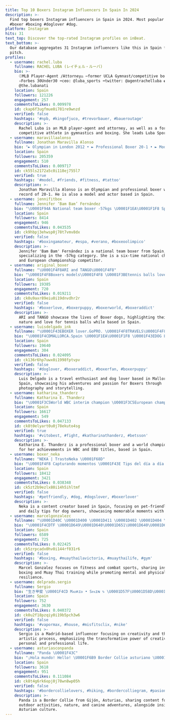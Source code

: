 ```yaml
---
title: Top 10 Boxers Instagram Influencers In Spain In 2024
description: >-
  Find top boxers Instagram influencers in Spain in 2024. Most popular hashtags:
  #boxer #boxing #doglover #dog.
platform: Instagram
hits: 31
text_top: Discover the top-rated Instagram profiles on inBeat.
text_bottom: >-
  Our database aggregates 31 Instagram influencers like this in Spain for you to
  pitch.
profiles:
  - username: rachel.luba
    fullname: RACHEL LUBA (レイチェル・ルーバ)
    bio: >-
      ⚾️MLB Player-Agent /Attorney⚖️ ⋯former UCLA Gymnast/competitive boxer
      ✧Forbes 30Under30 ➟ceo: @luba_sports ➟twitter: @agentrachelluba ◉⃤
      @the.lubanati
    location: Spain
    followers: 121226
    engagement: 257
    commentsToLikes: 0.009978
    id: ckap6f3ugfmue0i781re9wnzd
    verified: false
    hashtags: '#npb, #kingofjuco, #trevorbauer, #baueroutage'
    description: >-
      Rachel Luba is an MLB player-agent and attorney, as well as a former
      competitive athlete in gymnastics and boxing. She leads Luba Sports.
  - username: maravillaalonso
    fullname: Jonathan Maravilla Alonso
    bio: "► Olympian in London 2012 • ► Professional Boxer 20-1 • ► Model & Actor. ► PROZIS 10%: MARAVILLA10 ⇩ \U0001F4CDSpain| RD"
    location: Spain
    followers: 205359
    engagement: 510
    commentsToLikes: 0.009717
    id: ck55ls2172a5c0i118ej755l7
    verified: true
    hashtags: '#model, #friends, #fitness, #tattoo'
    description: >-
      Jonathan Maravilla Alonso is an Olympian and professional boxer with a
      record of 20-1. He is also a model and actor based in Spain.
  - username: jennifitbox
    fullname: Jennifer ‘Bam Bam’ Fernández
    bio: "\U0001F94A National team boxer -57kgs \U0001F1EA\U0001F1F8 Spain championship x6\U0001F947 \U0001F1EA\U0001F1FA 5 º place European championship 2019 ▫️Boxam x2\U0001F949x1\U0001F948 \U0001F4CDMadrid /Granada \U0001F1EA\U0001F1F8 #JJOOParis2024\U0001F1EB\U0001F1F7"
    location: Spain
    followers: 8414
    engagement: 946
    commentsToLikes: 0.043535
    id: ck9hbpj3ehwsp0j78t7vmv8dx
    verified: false
    hashtags: '#boxingamateur, #espa, #verano, #boxeoolimpico'
    description: >-
      Jennifer 'Bam Bam' Fernández is a national team boxer from Spain,
      specializing in the -57kg category. She is a six-time national champion
      and European championship competitor.
  - username: ariginal_boxer
    fullname: "\U0001F4F8ARI and TANGO\U0001F4F8"
    bio: "\U0001F4F8Boxers models\U0001F4F8 \U0001F3BEtennis balls lovers\U0001F3BE"
    location: Spain
    followers: 19385
    engagement: 720
    commentsToLikes: 0.019211
    id: ck0u9axr89eiu0i19dnvdhr2r
    verified: false
    hashtags: '#boxerlove, #boxerpuppy, #boxerworld, #boxeraddict'
    description: >-
      ARI and TANGO showcase the lives of Boxer dogs, highlighting their playful
      nature and love for tennis balls while based in Spain.
  - username: luisdelgado_ink
    fullname: "\U0001F43EBOXER lover.GoPRO. \U0001F4F8TRAVELS\U0001F4F8®"
    bio: "\U0001F4CDMALLORCA.Spain \U0001F1EA\U0001F1F8 \U0001F43EDOG Lover \U0001F43E @ariginal_boxer \U0001F489INKED\U0001F489.\U0001F4F8. \U0001F6EBTraveller\U0001F6EC @backpacker_inked"
    location: Spain
    followers: 19640
    engagement: 304
    commentsToLikes: 0.024095
    id: ck136r6hp7uwx0i1998fptvpv
    verified: false
    hashtags: '#doglover, #boxeraddict, #boxerfan, #boxerpuppy'
    description: >-
      Luis Delgado is a travel enthusiast and dog lover based in Mallorca,
      Spain, showcasing his adventures and passion for Boxers through
      photography and storytelling.
  - username: katharina_thanderz
    fullname: Katharina E. Thanderz
    bio: "\U0001F3C5World WBC interim champion \U0001F3C5European champion (EBU) \U0001F3C5International WBC champion \U0001F3C5 Record: 13-1 \U0001F1F3\U0001F1F4+\U0001F1EA\U0001F1F8 \U0001F3C5Team Sauerland Boxer @betssonnorge"
    location: Spain
    followers: 16617
    engagement: 549
    commentsToLikes: 0.047133
    id: ck8t0elyart0u0j78ekuto4sg
    verified: true
    hashtags: '#vitobest, #fight, #katharinathanderz, #betsson'
    description: >-
      Katharina E. Thanderz is a professional boxer and a world champion known
      for her achievements in WBC and EBU titles, based in Spain.
  - username: boxer_neka
    fullname: "NEKA | TrastoNeka \U0001F68D"
    bio: "\U0001F4F8 Capturando momentos \U0001F43E Tips del día a día con tu perro \U0001F436 Viajes y sitios PetFriendly"
    location: Spain
    followers: 18412
    engagement: 3421
    commentsToLikes: 0.038348
    id: ck5zt2b9ezlx80i14h5ihltmf
    verified: false
    hashtags: '#petfriendly, #dog, #dogslover, #boxerlover'
    description: >-
      Neka is a content creator based in Spain, focusing on pet-friendly travel
      and daily tips for dog owners, showcasing memorable moments with her pets.
  - username: marcelgonzalezc
    fullname: "\U0001D40C \U0001D400 \U0001D411 \U0001D402 \U0001D404 \U0001D40B  \U0001D406 \U0001D40E \U0001D40D \U0001D419 \U0001D400 \U0001D40B \U0001D404 \U0001D419"
    bio: "\U0001F4CDTF \U0001D649\U0001D640\U0001D651\U0001D640\U0001D64D \U0001D64E\U0001D64F\U0001D64A\U0001D64B \U0001D641\U0001D644\U0001D642\U0001D643\U0001D64F\U0001D644\U0001D649\U0001D642. \U0001D651\U0001D65E\U0001D659\U0001D656 \U0001D668\U0001D656\U0001D663\U0001D656, \U0001D662\U0001D65A\U0001D663\U0001D669\U0001D65A \U0001D668\U0001D656\U0001D663\U0001D656."
    location: Spain
    followers: 6589
    engagement: 725
    commentsToLikes: 0.022425
    id: ck5zrpcadx0hv0i144rf031r6
    verified: false
    hashtags: '#boxing, #muaythailavictoria, #muaythailife, #gym'
    description: >-
      Marcel Gonzalez focuses on fitness and combat sports, sharing insights on
      boxing and Muay Thai training while promoting mental and physical
      resilience.
  - username: delprado.sergio
    fullname: Sergio
    bio: "生き甲斐 \U0001F4CD Mᴀᴅʀɪᴅ • Sᴘᴀɪɴ ♑ \U0001D57F\U0001D58D\U0001D58A \U0001D599\U0001D58A\U0001D592\U0001D595\U0001D599 \U0001D58B\U0001D594\U0001D597 \U0001D58C\U0001D597\U0001D58A\U0001D586\U0001D599\U0001D593\U0001D58A\U0001D598\U0001D598 \U0001D58E\U0001D598 \U0001D599\U0001D58D\U0001D58A \U0001D587\U0001D58E\U0001D58C\U0001D58C\U0001D58A\U0001D598\U0001D599 \U0001D589\U0001D597\U0001D59A\U0001D58C \U0001D58E\U0001D593 \U0001D599\U0001D58D\U0001D58A \U0001D59C\U0001D594\U0001D597\U0001D591\U0001D589"
    location: Spain
    followers: 752
    engagement: 3630
    commentsToLikes: 0.040372
    id: ck0u2f18pzqiy0i19b5pch3w6
    verified: false
    hashtags: '#vapormax, #house, #misfitsclix, #nike'
    description: >-
      Sergio is a Madrid-based influencer focusing on creativity and the
      artistic process, emphasizing the transformative power of creativity in
      personal and professional life.
  - username: asturiasconpanda
    fullname: "Panda \U0001F43C"
    bio: "¡Hola mundo! Hello! \U0001F6B9 Border Collie asturiano \U0001F4CDGijón, Asturias \U0001F49C Enamorado de \U0001F3D4, \U0001F33F, \U0001F356, \U0001F34C y \U0001F4A9 \U0001F4F8 Miembro de @pasion_por_asturias_"
    location: Spain
    followers: 3618
    engagement: 951
    commentsToLikes: 0.111084
    id: ck8t4g6rk6opj0j78wn8wp05h
    verified: false
    hashtags: '#bordercollielovers, #hiking, #bordercolliegram, #pasion'
    description: >-
      Panda is a Border Collie from Gijón, Asturias, sharing content focused on
      outdoor activities, nature, and canine adventures, alongside insights into
      Asturian culture.
---
```


